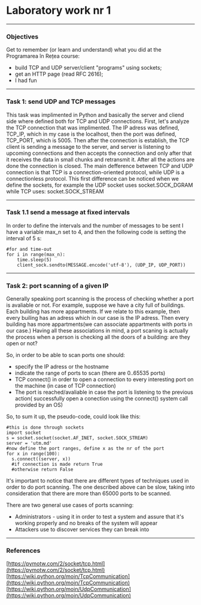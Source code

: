 # Laboratory work nr 1
---
### Objectives 
Get to remember (or learn and understand) what you did at the Programarea în Rețea course:

* build TCP and UDP server/client "programs" using sockets;
* get an HTTP page (read RFC 2616);
* I had fun
---
### Task 1: send UDP and TCP messages

This task was implimented in Python and basically the server and cliend side where defined both for TCP and UDP connections. 
First, let's analyze the TCP connection that was implimented. The IP adress was defined, TCP_IP, which in my case is the localhost, then the port was defined, TCP_PORT, which is 5005. Then after the connection is establish, the TCP client is sending a message to the server, and server is listening to upcoming connections and then accepts the connection and only after that it receives the data in small chunks and retransmit it. After all the actions are done the connection is closed.
The main defference between TCP and UDP connection is that TCP is a connection-oriented protocol, while UDP is a connectionless protocol. This first difference can be noticed when we define the sockets, for example the UDP socket uses  socket.SOCK_DGRAM 
while TCP uses: socket.SOCK_STREAM

---
### Task 1.1 send a message at fixed intervals

In order to define the intervals and the number of messages to be sent I have a variable max_n set to 4, and then the following code is setting the interval of 5 s: 

~~~ 
#for and time-out
for i in range(max_n):
    time.sleep(5)
    client_sock.sendto(MESSAGE.encode('utf-8'), (UDP_IP, UDP_PORT))
~~~

---
### Task 2: port scanning of a given IP

Generally speaking port scanning is the process of checking whether a port is avaliable or not. For example, suppose we have a city full of buildings. Each building has more appartments. If we relate to this example, then every builing has an adress which in our case is the IP adress. Then every building has more appartments(we can associate appartments with ports in our case.) Having all these associations in mind, a port scaning is actually the process when a person is checking all the doors of a building: are they open or not? 

So, in order to be able to scan ports one should: 
* specify the IP adress or the hostname 
* indicate the range of ports to scan (there are 0..65535 ports)
* TCP connect() in order to open a connection to every interesting port on the machine (in case of TCP connection)
* The port is reached/avaliable in case the port is listening to the previous action( successfully open a conection using the connect() system call provided by an OS)

So, to sum it up, the pseudo-code, could look like this: 
~~~
#this is done through sockets
import socket 
s = socket.socket(socket.AF_INET, socket.SOCK_STREAM)
server = 'utm.md'
#now define the port ranges, define x as the nr of the port
for x in range(100):
  s.connect((server, x))
  #if connection is made return True
  #otherwise return False
~~~

It's important to notice that there are different types of techniques used in order to do port scanning. The one described above can be slow, taking into consideration that there are more than 65000 ports to be scanned. 


There are two general use cases of ports scanning: 
* Administrators - using it in order to test a system and assure that it's working properly and no breaks of the system will appear
* Attackers use to discover services they can break into

---
### References 
[https://pymotw.com/2/socket/tcp.html](https://pymotw.com/2/socket/tcp.html)
[https://wiki.python.org/moin/TcpCommunication](https://wiki.python.org/moin/TcpCommunication)
[https://wiki.python.org/moin/UdpCommunication](https://wiki.python.org/moin/UdpCommunication)
